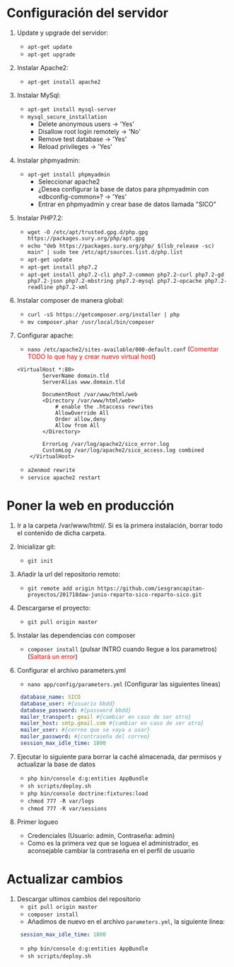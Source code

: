 # Configuración del servidor
1. Update y upgrade del servidor: 
    - `apt-get update`
    - `apt-get upgrade`

2. Instalar Apache2: 
    - `apt-get install apache2`

3. Instalar MySql:
    - `apt-get install mysql-server`
    - `mysql_secure_installation`
        - Delete anonymous users -> 'Yes'
        - Disallow root login remotely -> 'No'
        - Remove test database -> 'Yes'
        - Reload privileges -> 'Yes'

4. Instalar phpmyadmin:
    - `apt-get install phpmyadmin`
        - Seleccionar apache2
        - ¿Desea configurar la base de datos para phpmyadmin con «dbconfig-common»? -> 'Yes'
        - Entrar en phpmyadmin y crear base de datos llamada "SICO"

5. Instalar PHP7.2:
    - `wget -O /etc/apt/trusted.gpg.d/php.gpg https://packages.sury.org/php/apt.gpg`
    - `echo "deb https://packages.sury.org/php/ $(lsb_release -sc) main" | sudo tee /etc/apt/sources.list.d/php.list`
    - `apt-get update`
    - `apt-get install php7.2`
    - `apt-get install php7.2-cli php7.2-common php7.2-curl php7.2-gd php7.2-json php7.2-mbstring php7.2-mysql php7.2-opcache php7.2-readline php7.2-xml`

6. Instalar composer de manera global:
    - `curl -sS https://getcomposer.org/installer | php`
    - `mv composer.phar /usr/local/bin/composer`
    
7. Configurar apache:
    - `nano /etc/apache2/sites-available/000-default.conf` (<span style="color:red">Comentar TODO lo que hay y crear nuevo virtual host</span>)
    ```
    <VirtualHost *:80>
            ServerName domain.tld
            ServerAlias www.domain.tld
    
            DocumentRoot /var/www/html/web
            <Directory /var/www/html/web>
                # enable the .htaccess rewrites
                AllowOverride All
                Order allow,deny
                Allow from All
            </Directory>
    
            ErrorLog /var/log/apache2/sico_error.log
            CustomLog /var/log/apache2/sico_access.log combined
        </VirtualHost>
    ```
    - `a2enmod rewrite`
    - `service apache2 restart`

# Poner la web en producción

1. Ir a la carpeta /var/www/html/. Si es la primera instalación, borrar todo el contenido de dicha carpeta.

2. Inicializar git:
    - `git init`

3. Añadir la url del repositorio remoto:
    - `git remote add origin https://github.com/iesgrancapitan-proyectos/201718daw-junio-reparto-sico-reparto-sico.git`

4. Descargarse el proyecto:
    - `git pull origin master`

5. Instalar las dependencias con composer
    - `composer install` (pulsar INTRO cuando llegue a los parametros) (<span style="color:red">Saltará un error</span>)

6. Configurar el archivo parameters.yml
    - `nano app/config/parameters.yml` (Configurar las siguientes líneas)
    ```yaml
     database_name: SICO
     database_user: #{usuario bbdd}
     database_password: #{password bbdd}
     mailer_transport: gmail #{cambiar en caso de ser otro}
     mailer_host: smtp.gmail.com #{cambiar en caso de ser otro}
     mailer_user: #{correo que se vaya a usar}
     mailer_password: #{contraseña del correo}
     session_max_idle_time: 1800

7. Ejecutar lo siguiente para borrar la caché almacenada, dar permisos y actualizar la base de datos
    - `php bin/console d:g:entities AppBundle`
    - `sh scripts/deploy.sh`
    - `php bin/console doctrine:fixtures:load`
    - `chmod 777 -R var/logs` 
    - `chmod 777 -R var/sessions`
8. Primer logueo
    - Credenciales (Usuario: admin, Contraseña: admin)
    - Como es la primera vez que se loguea el administrador, es aconsejable cambiar la contraseña en el perfil de usuario
# Actualizar cambios

1. Descargar ultimos cambios del repositorio
    - `git pull origin master`
    - `composer install`
    - Añadimos de nuevo en el archivo `parameters.yml`, la siguiente línea:
    ```yaml
     session_max_idle_time: 1800
    ```
    - `php bin/console d:g:entities AppBundle`
    - `sh scripts/deploy.sh`
